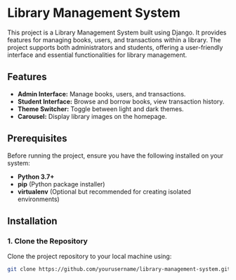 # Library Management System

This project is a Library Management System built using Django. It provides features for managing books, users, and transactions within a library. The project supports both administrators and students, offering a user-friendly interface and essential functionalities for library management.

## Features

- **Admin Interface:** Manage books, users, and transactions.
- **Student Interface:** Browse and borrow books, view transaction history.
- **Theme Switcher:** Toggle between light and dark themes.
- **Carousel:** Display library images on the homepage.

## Prerequisites

Before running the project, ensure you have the following installed on your system:

- **Python 3.7+**
- **pip** (Python package installer)
- **virtualenv** (Optional but recommended for creating isolated environments)

## Installation

### 1. Clone the Repository

Clone the project repository to your local machine using:

```bash
git clone https://github.com/yourusername/library-management-system.git
